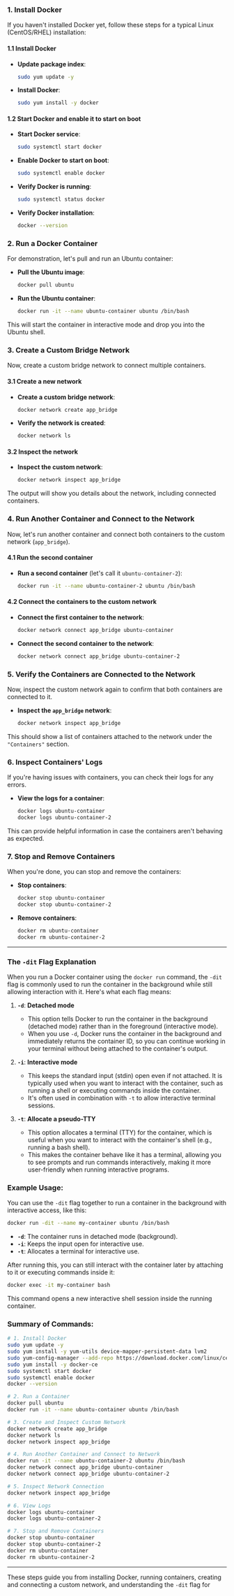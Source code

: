 
### 1. **Install Docker**  
If you haven't installed Docker yet, follow these steps for a typical Linux (CentOS/RHEL) installation:

#### 1.1 Install Docker

- **Update package index**:
  ```bash
  sudo yum update -y
  ```



- **Install Docker**:
  ```bash
  sudo yum install -y docker
  ```

#### 1.2 Start Docker and enable it to start on boot
- **Start Docker service**:
  ```bash
  sudo systemctl start docker
  ```

- **Enable Docker to start on boot**:
  ```bash
  sudo systemctl enable docker
  ```

- **Verify Docker is running**:
  ```bash
  sudo systemctl status docker
  ```

- **Verify Docker installation**:
  ```bash
  docker --version
  ```

### 2. **Run a Docker Container**  
For demonstration, let's pull and run an Ubuntu container:

- **Pull the Ubuntu image**:
  ```bash
  docker pull ubuntu
  ```

- **Run the Ubuntu container**:
  ```bash
  docker run -it --name ubuntu-container ubuntu /bin/bash
  ```

This will start the container in interactive mode and drop you into the Ubuntu shell.

### 3. **Create a Custom Bridge Network**  
Now, create a custom bridge network to connect multiple containers.

#### 3.1 Create a new network

- **Create a custom bridge network**:
  ```bash
  docker network create app_bridge
  ```

- **Verify the network is created**:
  ```bash
  docker network ls
  ```

#### 3.2 Inspect the network

- **Inspect the custom network**:
  ```bash
  docker network inspect app_bridge
  ```

The output will show you details about the network, including connected containers.

### 4. **Run Another Container and Connect to the Network**  
Now, let's run another container and connect both containers to the custom network (`app_bridge`).

#### 4.1 Run the second container

- **Run a second container** (let's call it `ubuntu-container-2`):
  ```bash
  docker run -it --name ubuntu-container-2 ubuntu /bin/bash
  ```

#### 4.2 Connect the containers to the custom network

- **Connect the first container to the network**:
  ```bash
  docker network connect app_bridge ubuntu-container
  ```

- **Connect the second container to the network**:
  ```bash
  docker network connect app_bridge ubuntu-container-2
  ```

### 5. **Verify the Containers are Connected to the Network**

Now, inspect the custom network again to confirm that both containers are connected to it.

- **Inspect the `app_bridge` network**:
  ```bash
  docker network inspect app_bridge
  ```

This should show a list of containers attached to the network under the `"Containers"` section.

### 6. **Inspect Containers' Logs**

If you're having issues with containers, you can check their logs for any errors.

- **View the logs for a container**:
  ```bash
  docker logs ubuntu-container
  docker logs ubuntu-container-2
  ```

This can provide helpful information in case the containers aren't behaving as expected.

### 7. **Stop and Remove Containers**  

When you're done, you can stop and remove the containers:

- **Stop containers**:
  ```bash
  docker stop ubuntu-container
  docker stop ubuntu-container-2
  ```

- **Remove containers**:
  ```bash
  docker rm ubuntu-container
  docker rm ubuntu-container-2
  ```

---

### **The `-dit` Flag Explanation**

When you run a Docker container using the `docker run` command, the `-dit` flag is commonly used to run the container in the background while still allowing interaction with it. Here's what each flag means:

1. **`-d`**: **Detached mode**
   - This option tells Docker to run the container in the background (detached mode) rather than in the foreground (interactive mode).
   - When you use `-d`, Docker runs the container in the background and immediately returns the container ID, so you can continue working in your terminal without being attached to the container's output.

2. **`-i`**: **Interactive mode**
   - This keeps the standard input (stdin) open even if not attached. It is typically used when you want to interact with the container, such as running a shell or executing commands inside the container.
   - It's often used in combination with `-t` to allow interactive terminal sessions.

3. **`-t`**: **Allocate a pseudo-TTY**
   - This option allocates a terminal (TTY) for the container, which is useful when you want to interact with the container's shell (e.g., running a bash shell).
   - This makes the container behave like it has a terminal, allowing you to see prompts and run commands interactively, making it more user-friendly when running interactive programs.

### Example Usage:
You can use the `-dit` flag together to run a container in the background with interactive access, like this:

```bash
docker run -dit --name my-container ubuntu /bin/bash
```

- **`-d`**: The container runs in detached mode (background).
- **`-i`**: Keeps the input open for interactive use.
- **`-t`**: Allocates a terminal for interactive use.

After running this, you can still interact with the container later by attaching to it or executing commands inside it:

```bash
docker exec -it my-container bash
```

This command opens a new interactive shell session inside the running container.

### Summary of Commands:

```bash
# 1. Install Docker
sudo yum update -y
sudo yum install -y yum-utils device-mapper-persistent-data lvm2
sudo yum-config-manager --add-repo https://download.docker.com/linux/centos/docker-ce.repo
sudo yum install -y docker-ce
sudo systemctl start docker
sudo systemctl enable docker
docker --version

# 2. Run a Container
docker pull ubuntu
docker run -it --name ubuntu-container ubuntu /bin/bash

# 3. Create and Inspect Custom Network
docker network create app_bridge
docker network ls
docker network inspect app_bridge

# 4. Run Another Container and Connect to Network
docker run -it --name ubuntu-container-2 ubuntu /bin/bash
docker network connect app_bridge ubuntu-container
docker network connect app_bridge ubuntu-container-2

# 5. Inspect Network Connection
docker network inspect app_bridge

# 6. View Logs
docker logs ubuntu-container
docker logs ubuntu-container-2

# 7. Stop and Remove Containers
docker stop ubuntu-container
docker stop ubuntu-container-2
docker rm ubuntu-container
docker rm ubuntu-container-2
```

---

These steps guide you from installing Docker, running containers, creating and connecting a custom network, and understanding the `-dit` flag for 